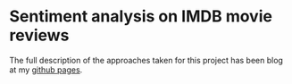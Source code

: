 # Sentiment analysis on IMDB movie reviews
The full description of the approaches taken for this project has been blog at my [github pages](https://jacksenteh.github.io/Bag_Of_Popcorns/).
